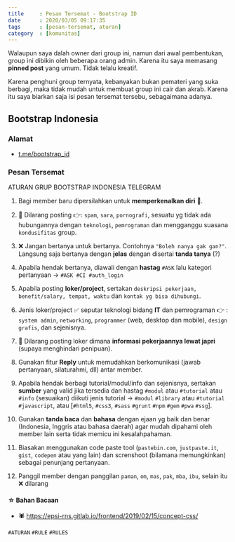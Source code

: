 ```yaml
---
title     : Pesan Tersemat - Bootstrap ID
date      : 2020/03/05 09:17:35
tags      : [pesan-tersemat, aturan]
category  : [komunitas]
---
```


Walaupun saya dalah owner dari group ini,
namun dari awal pembentukan, group ini dibikin oleh beberapa orang admin.
Karena itu saya memasang __pinned post__ yang umum.
Tidak telalu kreatif.

Karena penghuni group ternyata,
kebanyakan bukan pemateri yang suka berbagi,
maka tidak mudah untuk membuat group ini cair dan akrab.
Karena itu saya biarkan saja isi pesan tersemat tersebu,
sebagaimana adanya.

<!-- more -->

## Bootstrap Indonesia

### Alamat

* [t.me/bootstrap_id](https://t.me/bootstrap_id)

### Pesan Tersemat

ATURAN GRUP BOOTSTRAP INDONESIA TELEGRAM

1. Bagi member baru dipersilahkan untuk **memperkenalkan diri** 🤝.

2. 🚫 Dilarang posting 👉: `spam`, `sara`, `pornografi`, sesuatu yg tidak ada hubungannya dengan `teknologi`, `pemrograman` dan mengganggu suasana `kondusifitas` group.

3. ❌ Jangan bertanya untuk bertanya. Contohnya `"Boleh nanya gak gan?"`. Langsung saja bertanya dengan **jelas** dengan disertai **tanda tanya** (?)

4. Apabila hendak bertanya, diawali dengan **hastag** `#ASK` lalu kategori pertanyaan -> `#ASK #CI #auth_login`

5. Apabila posting **loker/project**, sertakan `deskripsi pekerjaan, benefit/salary, tempat, waktu` dan `kontak yg bisa dihubungi`.

6. Jenis loker/project ✅ seputar teknologi bidang **IT** dan pemrograman  👉 : `system admin`, `networking`, `programmer` (web, desktop dan mobile), `design grafis`, dan sejenisnya.

7. 🚫 Dilarang posting loker dimana **informasi pekerjaannya lewat japri** (supaya menghindari penipuan).

8. Gunakan fitur **Reply** untuk memudahkan berkomunikasi (jawab pertanyaan, silaturahmi, dll) antar member.

9. Apabila hendak berbagi tutorial/modul/info dan sejenisnya, sertakan **sumber** yang valid jika tersedia dan hastag `#modul` atau `#tutorial` atau `#info` (sesuaikan) diikuti jenis tutorial -> `#modul` `#library` atau `#tutorial` `#javascript`, atau [`#html5`, `#css3`, `#sass` `#grunt` `#npm` `#gem` `#pwa` `#ssg`].

10. Gunakan **tanda baca** dan **bahasa** dengan ejaan yg baik dan benar (Indonesia, Inggris atau bahasa daerah) agar mudah dipahami oleh member lain serta tidak memicu ini kesalahpahaman.

11. Biasakan menggunakan code paste tool (`pastebin.com`, `justpaste.it`, `gist`, `codepen` atau yang lain) dan screnshoot (bilamana memungkinkan) sebagai penunjang pertanyaan.

12. Panggil member dengan panggilan `paman`, `om`, `mas`, `pak`, `mba`, `ibu`, selain itu ❌ dilarang

#### ☆ Bahan Bacaan

* 🕷 <https://epsi-rns.gitlab.io/frontend/2019/02/15/concept-css/>

`#ATURAN` `#RULE` `#RULES`

[//]: <> ( -- -- -- links below -- -- -- )

